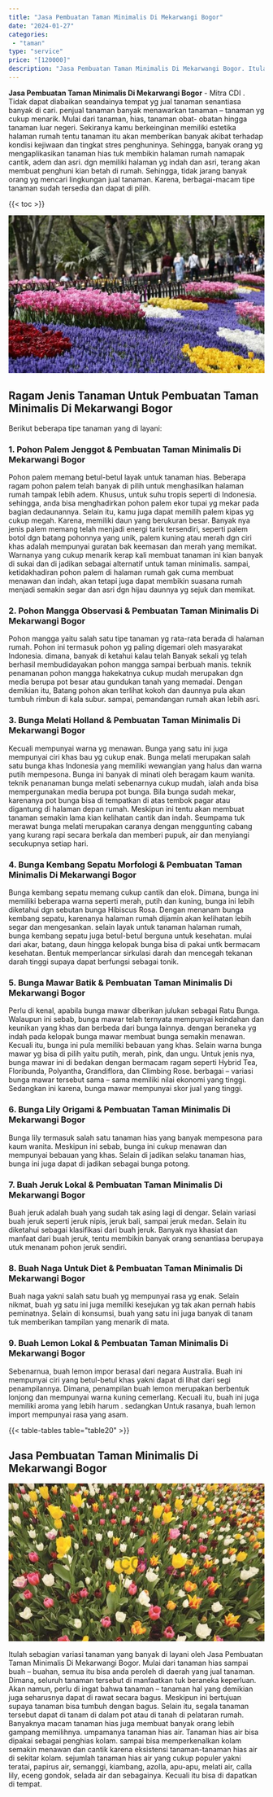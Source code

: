 ```yaml
---
title: "Jasa Pembuatan Taman Minimalis Di Mekarwangi Bogor"
date: "2024-01-27"
categories:
 - "taman"
type: "service"
price: "[120000]"
description: "Jasa Pembuatan Taman Minimalis Di Mekarwangi Bogor. Itulah sebagian variasi tanaman yang banyak di layani oleh Jasa Pembuatan Taman Minimalis Di Mekarwangi Bog..."
---
```


**Jasa Pembuatan Taman Minimalis Di Mekarwangi Bogor** - Mitra CDI . Tidak dapat diabaikan seandainya tempat yg jual tanaman senantiasa banyak di cari. penjual tanaman banyak menawarkan tanaman – tanaman yg cukup menarik. Mulai dari tanaman, hias, tanaman obat- obatan hingga tanaman luar negeri. Sekiranya kamu berkeinginan memiliki estetika halaman rumah tentu tanaman itu akan memberikan banyak akibat terhadap kondisi kejiwaan dan tingkat stres penghuninya. Sehingga, banyak orang yg mengaplikasikan tanaman hias tuk membikin halaman rumah namapak cantik, adem dan asri. dgn memiliki halaman yg indah dan asri, terang akan membuat penghuni kian betah di rumah. Sehingga, tidak jarang banyak orang yg mencari lingkungan jual tanaman. Karena, berbagai-macam tipe tanaman sudah tersedia dan dapat di pilih.

{{< toc >}}

![Jasa Pembuatan Taman Minimalis Di Mekarwangi Bogor](/images/taman/taman650x400-31.jpg)

## Ragam Jenis Tanaman Untuk Pembuatan Taman Minimalis Di Mekarwangi Bogor

Berikut beberapa tipe tanaman yang di layani:

### 1\. Pohon Palem Jenggot & Pembuatan Taman Minimalis Di Mekarwangi Bogor

Pohon palem memang betul-betul layak untuk tanaman hias. Beberapa ragam pohon palem telah banyak di pilih untuk menghasilkan halaman rumah tampak lebih adem. Khusus, untuk suhu tropis seperti di Indonesia. sehingga, anda bisa menghadirkan pohon palem ekor tupai yg mekar pada bagian dedaunannya. Selain itu, kamu juga dapat memilih palem kipas yg cukup megah. Karena, memiliki daun yang berukuran besar. Banyak nya jenis palem memang telah menjadi energi tarik tersendiri, seperti palem botol dgn batang pohonnya yang unik, palem kuning atau merah dgn ciri khas adalah mempunyai guratan bak keemasan dan merah yang memikat. Warnanya yang cukup menarik kerap kali membuat tanaman ini kian banyak di sukai dan di jadikan sebagai alternatif untuk taman minimalis. sampai, ketidakhadiran pohon palem di halaman rumah gak cuma membuat menawan dan indah, akan tetapi juga dapat membikin suasana rumah menjadi semakin segar dan asri dgn hijau daunnya yg sejuk dan memikat.

### 2\. Pohon Mangga Observasi & Pembuatan Taman Minimalis Di Mekarwangi Bogor

Pohon mangga yaitu salah satu tipe tanaman yg rata-rata berada di halaman rumah. Pohon ini termasuk pohon yg paling digemari oleh masyarakat Indonesia. dimana, banyak di ketahui kalau telah Banyak sekali yg telah berhasil membudidayakan pohon mangga sampai berbuah manis. teknik penamanan pohon mangga hakekatnya cukup mudah merupakan dgn media berupa pot besar atau gundukan tanah yang memadai. Dengan demikian itu, Batang pohon akan terlihat kokoh dan daunnya pula akan tumbuh rimbun di kala subur. sampai, pemandangan rumah akan lebih asri.

### 3\. Bunga Melati Holland & Pembuatan Taman Minimalis Di Mekarwangi Bogor

Kecuali mempunyai warna yg menawan. Bunga yang satu ini juga mempunyai ciri khas bau yg cukup enak. Bunga melati merupakan salah satu bunga khas Indonesia yang memiliki wewangian yang halus dan warna putih mempesona. Bunga ini banyak di minati oleh beragam kaum wanita. teknik penanaman bunga melati sebenarnya cukup mudah, ialah anda bisa mempergunakan media berupa pot bunga. Bila bunga sudah mekar, karenanya pot bunga bisa di tempatkan di atas tembok pagar atau digantung di halaman depan rumah. Meskipun ini tentu akan membuat tanaman semakin lama kian kelihatan cantik dan indah. Seumpama tuk merawat bunga melati merupakan caranya dengan menggunting cabang yang kurang rapi secara berkala dan memberi pupuk, air dan menyiangi secukupnya setiap hari.

### 4\. Bunga Kembang Sepatu Morfologi & Pembuatan Taman Minimalis Di Mekarwangi Bogor

Bunga kembang sepatu memang cukup cantik dan elok. Dimana, bunga ini memiliki beberapa warna seperti merah, putih dan kuning, bunga ini lebih diketahui dgn sebutan bunga Hibiscus Rosa. Dengan menanam bunga kembang sepatu, karenanya halaman rumah dijamin akan kelihatan lebih segar dan mengesankan. selain layak untuk tanaman halaman rumah, bunga kembang sepatu juga betul-betul berguna untuk kesehatan. mulai dari akar, batang, daun hingga kelopak bunga bisa di pakai untk bermacam kesehatan. Bentuk memperlancar sirkulasi darah dan mencegah tekanan darah tinggi supaya dapat berfungsi sebagai tonik.

### 5\. Bunga Mawar Batik & Pembuatan Taman Minimalis Di Mekarwangi Bogor

Perlu di kenal, apabila bunga mawar diberikan julukan sebagai Ratu Bunga. Walaupun ini sebab, bunga mawar telah ternyata mempunyai keindahan dan keunikan yang khas dan berbeda dari bunga lainnya. dengan beraneka yg indah pada kelopak bunga mawar membuat bunga semakin menawan. Kecuali itu, bunga ini pula memiliki bebauan yang khas. Selain warna bunga mawar yg bisa di pilih yaitu putih, merah, pink, dan ungu. Untuk jenis nya, bunga mawar ini di bedakan dengan bermacam ragam seperti Hybrid Tea, Floribunda, Polyantha, Grandiflora, dan Climbing Rose. berbagai – variasi bunga mawar tersebut sama – sama memiliki nilai ekonomi yang tinggi. Sedangkan ini karena, bunga mawar mempunyai skor jual yang tinggi.

### 6\. Bunga Lily Origami & Pembuatan Taman Minimalis Di Mekarwangi Bogor

Bunga lily termasuk salah satu tanaman hias yang banyak mempesona para kaum wanita. Meskipun ini sebab, bunga ini cukup menawan dan mempunyai bebauan yang khas. Selain di jadikan selaku tanaman hias, bunga ini juga dapat di jadikan sebagai bunga potong.

### 7\. Buah Jeruk Lokal & Pembuatan Taman Minimalis Di Mekarwangi Bogor

Buah jeruk adalah buah yang sudah tak asing lagi di dengar. Selain variasi buah jeruk seperti jeruk nipis, jeruk bali, sampai jeruk medan. Selain itu diketahui sebagai klasifikasi dari buah jeruk. Banyak nya khasiat dan manfaat dari buah jeruk, tentu membikin banyak orang senantiasa berupaya utuk menanam pohon jeruk sendiri.

### 8\. Buah Naga Untuk Diet & Pembuatan Taman Minimalis Di Mekarwangi Bogor

Buah naga yakni salah satu buah yg mempunyai rasa yg enak. Selain nikmat, buah yg satu ini juga memiliki kesejukan yg tak akan pernah habis peminatnya. Selain di konsumsi, buah yang satu ini juga banyak di tanam tuk memberikan tampilan yang menarik di mata.

### 9\. Buah Lemon Lokal & Pembuatan Taman Minimalis Di Mekarwangi Bogor

Sebenarnua, buah lemon impor berasal dari negara Australia. Buah ini mempunyai ciri yang betul-betul khas yakni dapat di lihat dari segi penampilannya. Dimana, penampilan buah lemon merupakan berbentuk lonjong dan mempunyai warna kuning cemerlang. Kecuali itu, buah ini juga memiliki aroma yang lebih harum . sedangkan Untuk rasanya, buah lemon import mempunyai rasa yang asam.

{{< table-tables table="table20" >}}

## Jasa Pembuatan Taman Minimalis Di Mekarwangi Bogor

![Jasa Pembuatan Taman Minimalis Di Mekarwangi Bogor](/images/taman/taman650x400-32.jpg)

Itulah sebagian variasi tanaman yang banyak di layani oleh Jasa Pembuatan Taman Minimalis Di Mekarwangi Bogor. Mulai dari tanaman hias sampai buah – buahan, semua itu bisa anda peroleh di daerah yang jual tanaman. Dimana, seluruh tanaman tersebut di manfaatkan tuk beraneka keperluan. Akan namun, perlu di ingat bahwa tanaman – tanaman hal yang demikian juga seharusnya dapat di rawat secara bagus. Meskipun ini bertujuan supaya tanaman bisa tumbuh dengan bagus. Selain itu, segala tanaman tersebut dapat di tanam di dalam pot atau di tanah di pelataran rumah. Banyaknya macam tanaman hias juga membuat banyak orang lebih gampang memilihnya. umpamanya tanaman hias air. Tanaman hias air bisa dipakai sebagai penghias kolam. sampai bisa memperkenalkan kolam semakin menawan dan cantik karena eksistensi tanaman-tanaman hias air di sekitar kolam. sejumlah tanaman hias air yang cukup populer yakni teratai, papirus air, semanggi, kiambang, azolla, apu-apu, melati air, calla lily, eceng gondok, selada air dan sebagainya. Kecuali itu bisa di dapatkan di tempat.
